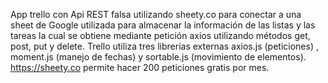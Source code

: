 App trello con Api REST falsa utilizando sheety.co para conectar a una sheet de Google utilizada para almacenar la información de las listas y las tareas la cual se obtiene mediante petición  axios utilizando métodos get, post, put y delete.
Trello utiliza tres librerías externas axios.js (peticiones) , moment.js (manejo de fechas) y sortable.js (movimiento de elementos).
https://sheety.co permite hacer 200 peticiones gratis por mes.
